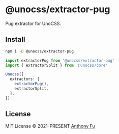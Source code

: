 # @unocss/extractor-pug

Pug extractor for UnoCSS.

## Install

```bash
npm i -D @unocss/extractor-pug
```

```ts
import extractorPug from '@unocss/extractor-pug'
import { extractorSplit } from '@unocss/core'

Unocss({
  extractors: [
    extractorPug(),
    extractorSplit,
  ],
})
```

## License

MIT License © 2021-PRESENT [Anthony Fu](https://github.com/antfu)
